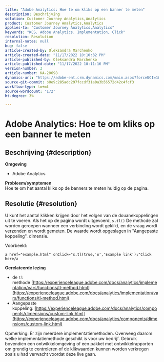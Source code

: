 ```yaml
---
title: "Adobe Analytics: Hoe te om kliks op een banner te meten"
description: Beschrijving
solution: Customer Journey Analytics,Analytics
product: Customer Journey Analytics,Analytics
applies-to: "Customer Journey Analytics,Analytics"
keywords: "KCS, Adobe Analytics, Implementation, Click"
resolution: Resolution
internal-notes: null
bug: false
article-created-by: Oleksandra Marchenko
article-created-date: "11/17/2022 10:10:32 PM"
article-published-by: Oleksandra Marchenko
article-published-date: "11/17/2022 10:11:16 PM"
version-number: 3
article-number: KA-20698
dynamics-url: "https://adobe-ent.crm.dynamics.com/main.aspx?forceUCI=1&pagetype=entityrecord&etn=knowledgearticle&id=440712a1-c466-ed11-9561-6045bd006b25"
source-git-commit: b0e9c285adc297fccdf31a0a3b56572d42c4fcf3
workflow-type: tm+mt
source-wordcount: '172'
ht-degree: 3%

---
```


# Adobe Analytics: Hoe te om kliks op een banner te meten

## Beschrijving {#description}

<b>Omgeving</b>
- Adobe Analytics

<b>Probleem/symptomen </b><br>Hoe te om het aantal kliks op de banners te meten huidig op de pagina.

## Resolutie {#resolution}


U kunt het aantal klikken krijgen door het volgen van de douanekoppelingen uit te voeren. Als het op de pagina wordt uitgevoerd, `s.tl()` De methode zal worden geroepen wanneer een verbinding wordt geklikt, en de vraag wordt verzonden en wordt gemeten. De waarde wordt opgeslagen in &quot;Aangepaste koppeling&quot;. dimensie.

Voorbeeld:


```
a href="example.html" onClick="s.tl(true,'o','Example link');"Click here/a
```


<b>Gerelateerde lezing</b>

- de `tl` methode [https://experienceleague.adobe.com/docs/analytics/implementation/vars/functions/tl-method.html](https://experienceleague.adobe.com/docs/analytics/implementation/vars/functions/tl-method.html)
- Aangepaste koppeling: [https://experienceleague.adobe.com/docs/analytics/components/dimensions/custom-link.html](https://experienceleague.adobe.com/docs/analytics/components/dimensions/custom-link.html)


Opmerking: Er zijn meerdere implementatiemethoden. Overweeg daarom welke implementatiemethode geschikt is voor uw bedrijf. Gebruik bovendien een ontwikkelomgeving of een pakket met ontwikkelrapporten om grondig te controleren of de klikwaarden kunnen worden verkregen zoals u had verwacht voordat deze live gaan.
